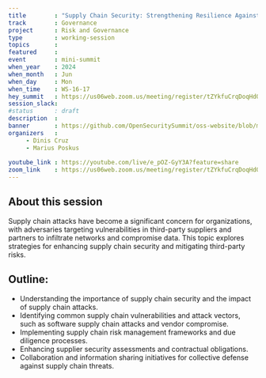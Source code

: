```yaml
---
title        : "Supply Chain Security: Strengthening Resilience Against Third-Party Risks(panel)"
track        : Governance
project      : Risk and Governance
type         : working-session
topics       : 
featured     :
event        : mini-summit
when_year    : 2024
when_month   : Jun
when_day     : Mon
when_time    : WS-16-17
hey_summit   : https://us06web.zoom.us/meeting/register/tZYkfuCrqDoqHdOdoYN_3Pr6kMqu4QrtFt8V
session_slack:
#status      : draft
description  :
banner       : https://github.com/OpenSecuritySummit/oss-website/blob/main/content/sessions/2024/mini-summits/Jun/banners/supply%20chain.jpeg?raw=true
organizers   :
     - Dinis Cruz
     - Marius Poskus
    
youtube_link : https://youtube.com/live/e_pOZ-GyY3A?feature=share
zoom_link    : https://us06web.zoom.us/meeting/register/tZYkfuCrqDoqHdOdoYN_3Pr6kMqu4QrtFt8V
---
```


## About this session
Supply chain attacks have become a significant concern for organizations, with adversaries targeting vulnerabilities in third-party suppliers and partners to infiltrate networks and compromise data. This topic explores strategies for enhancing supply chain security and mitigating third-party risks.

## Outline:
- Understanding the importance of supply chain security and the impact of supply chain attacks.
- Identifying common supply chain vulnerabilities and attack vectors, such as software supply chain attacks and vendor compromise.
- Implementing supply chain risk management frameworks and due diligence processes.
- Enhancing supplier security assessments and contractual obligations.
- Collaboration and information sharing initiatives for collective defense against supply chain threats.
